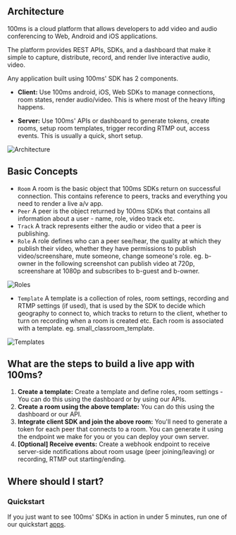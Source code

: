 ## Architecture

100ms is a cloud platform that allows developers to add video and audio conferencing to Web, Android and iOS applications.

The platform provides REST APIs, SDKs, and a dashboard that make it simple to capture, distribute, record, and render live interactive audio, video.

Any application built using 100ms' SDK has 2 components.

-   **Client:** Use 100ms android, iOS, Web SDKs to manage connections, room states, render audio/video. This is where most of the heavy lifting happens.

-   **Server:** Use 100ms' APIs or dashboard to generate tokens, create rooms, setup room templates, trigger recording RTMP out, access events. This is usually a quick, short setup.

![Architecture](/docs/v2/arch.png)

## Basic Concepts

-   `Room` A room is the basic object that 100ms SDKs return on successful connection. This contains reference to peers, tracks and everything you need to render a live a/v app.
-   `Peer` A peer is the object returned by 100ms SDKs that contains all information about a user - name, role, video track etc.
-   `Track` A track represents either the audio or video that a peer is publishing.
-   `Role` A role defines who can a peer see/hear, the quality at which they publish their video, whether they have permissions to publish video/screenshare, mute someone, change someone's role.
    eg. b-owner in the following screenshot can publish video at 720p, screenshare at 1080p and subscribes to b-guest and b-owner.

![Roles](/docs/v2/roles.png)

-   `Template` A template is a collection of roles, room settings, recording and RTMP settings (if used), that is used by the SDK to decide which geography to connect to, which tracks to return to the client, whether to turn on recording when a room is created etc. Each room is associated with a template. eg. small_classroom_template.

![Templates](/docs/v2/templates.png)

## What are the steps to build a live app with 100ms?

1. **Create a template:** Create a template and define roles, room settings - You can do this using the dashboard or by using our APIs.
2. **Create a room using the above template:** You can do this using the dashboard or our API.
3. **Integrate client SDK and join the above room:** You'll need to generate a token for each peer that connects to a room. You can generate it using the endpoint we make for you or you can deploy your own server.
4. **[Optional] Receive events:** Create a webhook endpoint to receive server-side notifications about room usage (peer joining/leaving) or recording, RTMP out starting/ending.

## Where should I start?

### Quickstart

If you just want to see 100ms' SDKs in action in under 5 minutes, run one of our quickstart [apps](./guides/quickstart).
